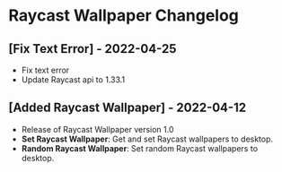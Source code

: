 # Raycast Wallpaper Changelog

## [Fix Text Error] - 2022-04-25

- Fix text error
- Update Raycast api to 1.33.1

## [Added Raycast Wallpaper] - 2022-04-12

- Release of Raycast Wallpaper version 1.0
- **Set Raycast Wallpaper**: Get and set Raycast wallpapers to desktop.
- **Random Raycast Wallpaper**: Set random Raycast wallpapers to desktop.
